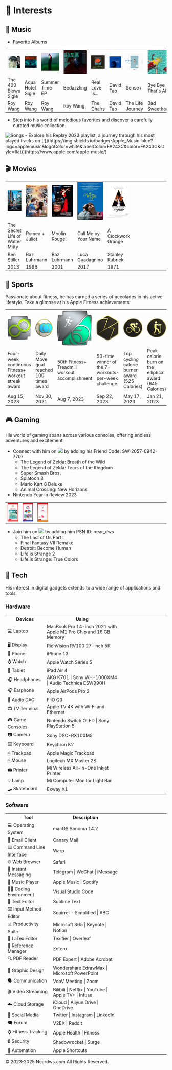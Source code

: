 # 🧩 Interests

## 🎵 Music

- Favorite Albums

<table class="no-horizontal-lines">
  <tr>
    <td><img src="images/album-the-400-blows.webp" alt="The 400 Blows"></td>
    <td><img src="images/album-aqua-hotel.webp" alt="Aqua Hotel"></td>
    <td><img src="images/album-summer-time.webp" alt="Summer Time"></td>
    <td><img src="images/album-bedazzling.webp" alt="Bedazzling"></td>
    <td><img src="images/album-real-love.webp" alt="Real Love Is..."></td>
    <td><img src="images/album-david-tao.webp" alt="David Tao"></td>
    <td><img src="images/album-sense.webp" alt="Sense+"></td>
    <td><img src="images/album-bye-bye-that-is-all.webp" alt="Bye Bye That's All"></td>
  </tr>
  <tr>
    <td>The 400 Blows<br>Sigle</td>
    <td>Aqua Hotel<br>Sigle </td>
    <td>Summer Time<br>EP</td>
    <td>Bedazzling</td>
    <td>Real Love Is...</td>
    <td>David Tao</td>
    <td>Sense+</td>
    <td>Bye Bye<br>That's All</td>
  </tr>
  <tr>
    <td>Roy Wang</td>
    <td>Roy Wang</td>
    <td>Roy Wang</td>
    <td>Roy Wang</td>
    <td>The Chairs</td>
    <td>David Tao</td>
    <td>The Life Journey</td>
    <td>Bad Sweetheart</td>
  </tr>
</table>

- Step into his world of melodious favorites and discover a carefully curated music collection.     
<img src="https://neardws-1257861591.cos.ap-shanghai.myqcloud.com/neardws/music.gif" width="369" height="50" alt="Songs" />
- Explore his <a herf="https://music.apple.com/us/playlist/replay-2023/pl.rp-6xxbi6BevJx4" class="no-underline">Replay 2023</a> playlist, a journey through his most played tracks on [![](https://img.shields.io/badge/-Apple_Music-blue?logo=applemusic&logoColor=white&labelColor=FA243C&color=FA243C&style=flat)](https://www.apple.com/apple-music/)

## 🎬 Movies

<table class="no-horizontal-lines">
  <tr>
    <td><img src="images/movie-mitty.webp" alt="The Secret Life of Walter Mitty"></td>
    <td><img src="images/movie-romeo-juliet.webp" alt="Romeo + Juliet"></td>
    <td><img src="images/movie-moulin-rouge.webp" alt="Moulin Rouge!"></td>
    <td><img src="images/movie-call-me-by-your-name.webp" alt="Call Me by Your Name"></td>
    <td><img src="images/movie-clockwork-orange.webp" alt="A Clockwork Orange"></td>
    <td style="width: 350px;"></td>
  </tr>
  <tr>
    <td>The Secret Life of Walter Mitty</td>
    <td>Romeo + Juliet</td>
    <td>Moulin Rouge!</td>
    <td>Call Me by Your Name</td>
    <td>A Clockwork Orange</td>
    <td style="width: 350px;"></td>
  </tr>
  <tr>
    <td>Ben Stiller</td>
    <td>Baz Luhrmann</td>
    <td>Baz Luhrmann</td>
    <td>Luca Guadagnino</td>
    <td>Stanley Kubrick</td>
    <td style="width: 350px;"></td>
  </tr>
  <tr>
    <td>2013</td>
    <td>1996</td>
    <td>2001</td>
    <td>2017</td>
    <td>1971</td>
    <td style="width: 350px;"></td>
  </tr>
</table>

## 🏃 Sports

Passionate about fitness, he has earned a series of accolades in his active lifestyle. Take a glimpse at his <a herf="https://www.apple.com/apple-fitness-plus/" class="no-underline">Apple Fitness</a> achievements:

<table class="no-horizontal-lines">
  <tr>
    <td><img src="images/sports-weekly.webp" alt="Fitness+ Weekly Workout Streak"></td>
    <td><img src="images/sports-move.webp" alt="100 Move Goals"></td>
    <td><img src="images/sports-treadmill.webp" alt="50 Fitness+ Treadmill Workouts"></td>
    <td><img src="images/sports-7-workout.webp" alt="7-Workout Week"></td>
    <td><img src="images/sports-cycling.webp" alt="Cycling Workout Record"></td>
    <td><img src="images/sports-elliptical.webp" alt="Elliptical Workout Record"></td>
    <td><img src="images/sports-running.webp" alt="Running Workout Record"></td>
    <td><img src="images/sports-swimming.webp" alt="Swimming Workout Record"></td>
  </tr>
  <tr>
    <td>Four-week continuous Fitness+ workout streak award</td>
    <td>Daily Move goal reached 100 times award</td>
    <td>50th Fitness+ Treadmill workout accomplishment</td>
    <td>50-time winner of the 7-workouts-per-week challenge</td>
    <td>Top cycling calorie burner award (525 Calories)</td>
    <td>Peak calorie burn on the elliptical award (645 Calories)</td>
    <td>Maximum calories burned running award (579 Calories)</td>
    <td>Highest calories burned swimming award (157 Calories)</td>
  </tr>
  <tr>
    <td>Aug 15, 2023</td>
    <td>Nov 30, 2021</td>
    <td>Aug 7, 2023</td>
    <td>Sep 22, 2023</td>
    <td>May 17, 2023</td>
    <td>Jan 21, 2023</td>
    <td>Aug 16, 2023</td>
    <td>Jun 13, 2023</td>
  </tr>
</table>

## 🎮 Gaming

His world of gaming spans across various consoles, offering endless adventures and excitement.      

- Connect with him on [![](https://img.shields.io/badge/-Nintendo_Switch-blue?logo=nintendoswitch&logoColor=white&labelColor=E60012&color=E60012&style=flat)](https://www.nintendo.com/) by adding his Friend Code: SW-2057-0942-7707
  - The Legend of Zelda: Breath of the Wild
  - The Legend of Zelda: Tears of the Kingdom
  - Super Smash Bros.
  - Splatoon 3
  - Mario Kart 8 Deluxe
  - Animal Crossing: New Horizons
- <a herf="https://year-in-review.nintendo.com/" class="no-underline">Nintendo Year in Review 2023</a>

<table class="no-horizontal-lines">
  <tr>
    <td><img src="images/gaming-2023-nintendo-year-in-review-1.webp" alt="Nintendo Year in Review 2023"></td>
    <td><img src="images/gaming-2023-nintendo-year-in-review-2.webp" alt="Nintendo Year in Review 2023"></td>
    <td><img src="images/gaming-2023-nintendo-year-in-review-3.webp" alt="Nintendo Year in Review 2023"></td>
    <td style="width: 350px;"></td>
  </tr>
</table>

- Join him on [![](https://img.shields.io/badge/-PlayStation-blue?logo=playstation&logoColor=white&labelColor=003791&color=003791&style=flat)](https://www.playstation.com/) by adding him PSN ID: near_dws
  - The Last of Us Part I
  - Final Fantasy VII Remake
  - Detroit: Become Human
  - Life is Strange 2
  - Life is Strange: True Colors

## 📱 Tech

His interest in digital gadgets extends to a wide range of applications and tools.

### Hardware

<table class="no-horizontal-lines">
  <tr>
    <th style="width: 130px;">Devices</th>
    <th style="width: 350px;">Using</th>
    <th style="width: 250px;"></th>
  </tr>
  <tr>
    <td>💻 Laptop</td>
    <td><a herf="https://support.apple.com/kb/SP854" class="no-underline">MacBook Pro 14-inch 2021 with Apple M1 Pro Chip and 16 GB Memory</a></td>
    <td style="width: 250px;"></td>
  </tr>
  <tr>
    <td>🖥️ Display</td>
    <td><a herf="http://www.richvision.com/product/rv100" class="no-underline">RichVision RV100 27-inch 5K</a></td>
    <td style="width: 250px;"></td>
  </tr>
  <tr>
    <td>📱 Phone</td>
    <td><a herf="https://www.apple.com/iphone-13/specs/" class="no-underline">iPhone 13</a></td>
    <td style="width: 250px;"></td>
  </tr>
  <tr>
    <td>⌚ Watch</td>
    <td><a herf="https://support.apple.com/kb/SP808" class="no-underline">Apple Watch Series 5</a></td>
    <td style="width: 250px;"></td>
  </tr>
  <tr>
    <td>📱 Tablet</td>
    <td><a herf="https://support.apple.com/kb/SP828" class="no-underline">iPad Air 4</a></td>
    <td style="width: 250px;"></td>
  </tr>
  <tr>
    <td>🎧 Headphones</td>
    <td><a herf="https://www.akg.com/Headphones/Professional%20Headphones/K701.html" class="no-underline">AKG K701</a> | <a herf="https://electronics.sony.com/audio/headphones/headband/p/wh1000xm4-s" class="no-underline">Sony WH-1000XM4</a> | <a herf="https://www.audio-technica.com/ath-esw990h" class="no-underline">Audio Technica ESW990H</a></td>
    <td style="width: 250px;"></td>
  </tr>
  <tr>
    <td>🎧 Earphone</td>
    <td><a herf="https://support.apple.com/kb/SP880" class="no-underline">Apple AirPods Pro 2</a></td>
    <td style="width: 250px;"></td>
  </tr>
  <tr>
    <td>🎵 Audio DAC</td>
    <td><a herf="https://www.fiio.com/q3" class="no-underline">FiiO Q3</a></td>
    <td style="width: 250px;"></td>
  </tr>
  <tr>
    <td>📺 TV Terminal</td>
    <td><a herf="https://www.apple.com/uk/apple-tv-4k/specs/" class="no-underline">Apple TV 4K with Wi‑Fi and Ethernet</a></td>
    <td style="width: 250px;"></td>
  </tr>
  <tr>
    <td>🎮 Game Consoles</td>
    <td><a herf="https://www.nintendo.com/us/store/products/nintendo-switch-oled-model-neon-blue-neon-red-set/" class="no-underline">Nintendo Switch OLED</a> | <a herf="https://www.playstation.com/en-us/ps5" class="no-underline">Sony PlayStation 5</a></td>
    <td style="width: 250px;"></td>
  </tr>
  <tr>
    <td>📷 Camera</td>
    <td><a herf="https://www.sony.co.uk/electronics/cyber-shot-compact-cameras/dsc-rx100m5/specifications" class="no-underline">Sony DSC-RX100M5</a></td>
    <td style="width: 250px;"></td>
  </tr>
  <tr>
    <td>⌨️ Keyboard</td>
    <td><a herf="https://www.keychron.com/products/keychron-k2-wireless-mechanical-keyboard" class="no-underline">Keychron K2</a></td>
    <td style="width: 250px;"></td>
  </tr>
  <tr>
    <td>🖱 Trackpad</td>
    <td><a herf="https://support.apple.com/kb/SP729" class="no-underline">Apple Magic Trackpad</a></td>
    <td style="width: 250px;"></td>
  </tr>
  <tr>
    <td>🖱 Mouse</td>
    <td><a herf="hhttps://origin2.logitech.com/en-za/product/mx-master-2s-business#specification-tabular" class="no-underline">Logitech MX Master 2S</a></td>
    <td style="width: 250px;"></td>
  </tr>
  <tr>
    <td>🖨️ Printer</td>
    <td><a herf="https://www.spanningglobal.com/product/original-xiaomi-mijia-scan-copy-inkjet-printer-all-in-one-9500-pages-long-battery-life-printer/" class="no-underline">Mi Wireless All-in-One Inkjet Printer</a></td>
    <td style="width: 250px;"></td>
  </tr>
  <tr>
    <td>💡 Lamp</td>
    <td><a herf="https://www.mi.com/uk/product/mi-computer-monitor-light-bar/" class="no-underline">Mi Computer Monitor Light Bar</a></td>
    <td style="width: 250px;"></td>
  </tr>
  <tr>
    <td>🛹 Skateboard</td>
    <td><a herf="https://www.exwayboard.com" class="no-underline">Exway X1</a></td>
    <td style="width: 250px;"></td>
  </tr>
</table>

### Software

<table class="no-horizontal-lines">
  <tr>
    <th style="width: 150px;">Tool</th>
    <th style="width: 300px;">Description</th>
    <th style="width: 250px;"></th>
  </tr>
  <tr>
    <td>💻 Operating System</td>
    <td>macOS Sonoma 14.2</td>
    <td style="width: 250px;"></td>
  </tr>
  <tr>
    <td>📧 Email Client</td>
    <td>Canary Mail</td>
    <td style="width: 250px;"></td>
  </tr>
  <tr>
    <td> ⌨️ Command Line Interface</td>
    <td>Warp</td>
    <td style="width: 250px;"></td>
  </tr>
  <tr>
    <td>🌐 Web Browser</td>
    <td>Safari</td>
    <td style="width: 250px;"></td>
  </tr>
  <tr>
    <td>💬 Instant Messaging</td>
    <td>Telegram | WeChat | iMessage</td>
    <td style="width: 250px;"></td>
  </tr>
  <tr>
    <td>🎵 Music Player</td>
    <td>Apple Music | Spotify</td>
    <td style="width: 250px;"></td>
  </tr>
  <tr>
    <td>👨‍💻 Coding Environment</td>
    <td>Visual Studio Code</td>
    <td style="width: 250px;"></td>
  </tr>
  <tr>
    <td>📝 Text Editor</td>
    <td>Sublime Text</td>
    <td style="width: 250px;"></td>
  </tr>
  <tr>
    <td>⌨️ Input Method Editor</td>
    <td>Squirrel - Simplified | ABC</td>
    <td style="width: 250px;"></td>
  </tr>
  <tr>
    <td>📊 Productivity Suite</td>
    <td>Microsoft 365 | Keynote | Notion</td>
    <td style="width: 250px;"></td>
  </tr>
  <tr>
    <td>🔣 LaTex Editor</td>
    <td>Texifier | Overleaf</td>
    <td style="width: 250px;"></td>
  </tr>
  <tr>
    <td>📄 Reference Manager</td>
    <td>Zotero</td>
    <td style="width: 250px;"></td>
  </tr>
  <tr>
    <td>🔍 PDF Reader</td>
    <td>PDF Expert | Adobe Acrobat</td>
    <td style="width: 250px;"></td>
  </tr>
  <tr>
    <td>🎨 Graphic Design</td>
    <td>Wondershare EdrawMax | Microsoft PowerPoint</td>
    <td style="width: 250px;"></td>
  </tr>
  <tr>
    <td>🗣️ Communication</td>
    <td>VooV Meeting | Zoom</td>
    <td style="width: 250px;"></td>
  </tr>
  <tr>
    <td>🎬 Video Streaming</td>
    <td>Bilibili | Netflix | YouTube | Apple TV+ | Infuse</td>
    <td style="width: 250px;"></td>
  </tr>
  <tr>
    <td>☁️ Cloud Storage</td>
    <td>iCloud | Aliyun Drive | OneDrive</td>
    <td style="width: 250px;"></td>
  </tr>
  <tr>
    <td>📱 Social Media</td>
    <td>Twitter | Instagram | LinkedIn</td>
    <td style="width: 250px;"></td>
  </tr>
  <tr>
    <td>🗨️ Forum</td>
    <td>V2EX | Reddit</td>
    <td style="width: 250px;"></td>
  </tr>
  <tr>
    <td>⌚ Fitness Tracking</td>
    <td>Apple Health | Fitness</td>
    <td style="width: 250px;"></td>
  </tr>
  <tr>
    <td>🔒 Security</td>
    <td>Shadowrocket | Surge</td>
    <td style="width: 250px;"></td>
  </tr>
  <tr>
    <td>🤖 Automation</td>
    <td>Apple Shortcuts</td>
    <td style="width: 250px;"></td>
  </tr>
</table>

<div style="float: left;">
<script type='text/javascript' id='clustrmaps' src='//cdn.clustrmaps.com/map_v2.js?cl=080808&w=600&t=tt&d=aFmh3d7Xe0XBtDzpWJTkAIBPYWnWgzsZn29nw_9T_34&co=ffffff&cmo=3acc3a&cmn=ff5353&ct=808080'></script>
</div>
<div style="clear: both; text-align: left;">
<p>© 2023-2025 Neardws.com All Rights Reserved.</p>
</div>